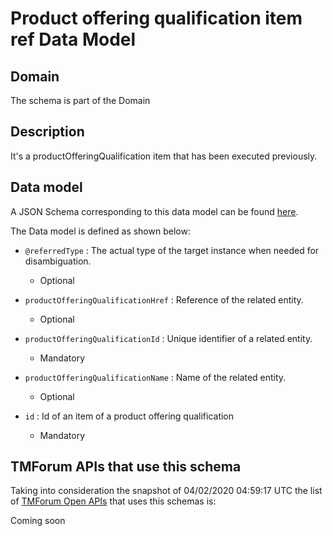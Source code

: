 # Product offering qualification item ref Data Model

## Domain

The  schema is part of the  Domain

## Description

It&#x27;s a productOfferingQualification item that has been executed previously.

## Data model

A JSON Schema corresponding to this data model can be found
[here](https://github.com/tmforum-rand/schemas/blob/candidates/Product/ProductOfferingQualificationItemRef.schema.json).

The Data model is defined as shown below:

- `@referredType` : The actual type of the target instance when needed for disambiguation.

  - Optional


- `productOfferingQualificationHref` : Reference of the related entity.

  - Optional


- `productOfferingQualificationId` : Unique identifier of a related entity.

  - Mandatory


- `productOfferingQualificationName` : Name of the related entity.

  - Optional


- `id` : Id of an item of a product offering qualification

  - Mandatory






## TMForum APIs that use this schema

Taking into consideration the snapshot of 04/02/2020 04:59:17 UTC the list of [TMForum Open APIs](https://www.tmforum.org/open-apis/) that uses this schemas is:

Coming soon